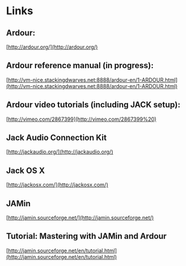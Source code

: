 Links
=====

Ardour: [](http://ardour.org/)
------------------------------

[http://ardour.org/](http://ardour.org/)

Ardour reference manual (in progress):
--------------------------------------

[http://vm-nice.stackingdwarves.net:8888/ardour-en/1-ARDOUR.html](http://vm-nice.stackingdwarves.net:8888/ardour-en/1-ARDOUR.html)

Ardour video tutorials (including JACK setup):
----------------------------------------------

[http://vimeo.com/2867399](http://vimeo.com/2867399%20)

Jack Audio Connection Kit
-------------------------

[http://jackaudio.org/](http://jackaudio.org/)

Jack OS X
---------

[http://jackosx.com/](http://jackosx.com/)

JAMin
-----

[http://jamin.sourceforge.net/](http://jamin.sourceforge.net/)

Tutorial: Mastering with JAMin and Ardour
-----------------------------------------

[http://jamin.sourceforge.net/en/tutorial.html](http://jamin.sourceforge.net/en/tutorial.html)

